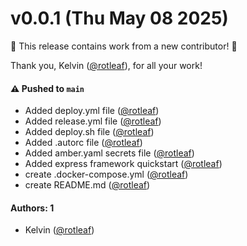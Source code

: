# v0.0.1 (Thu May 08 2025)

:tada: This release contains work from a new contributor! :tada:

Thank you, Kelvin ([@rotleaf](https://github.com/rotleaf)), for all your work!

#### ⚠️ Pushed to `main`

- Added deploy.yml file ([@rotleaf](https://github.com/rotleaf))
- Added release.yml file ([@rotleaf](https://github.com/rotleaf))
- Added deploy.sh file ([@rotleaf](https://github.com/rotleaf))
- Added .autorc file ([@rotleaf](https://github.com/rotleaf))
- Added amber.yaml secrets file ([@rotleaf](https://github.com/rotleaf))
- Added express framework quickstart ([@rotleaf](https://github.com/rotleaf))
- create .docker-compose.yml ([@rotleaf](https://github.com/rotleaf))
- create README.md ([@rotleaf](https://github.com/rotleaf))

#### Authors: 1

- Kelvin ([@rotleaf](https://github.com/rotleaf))
